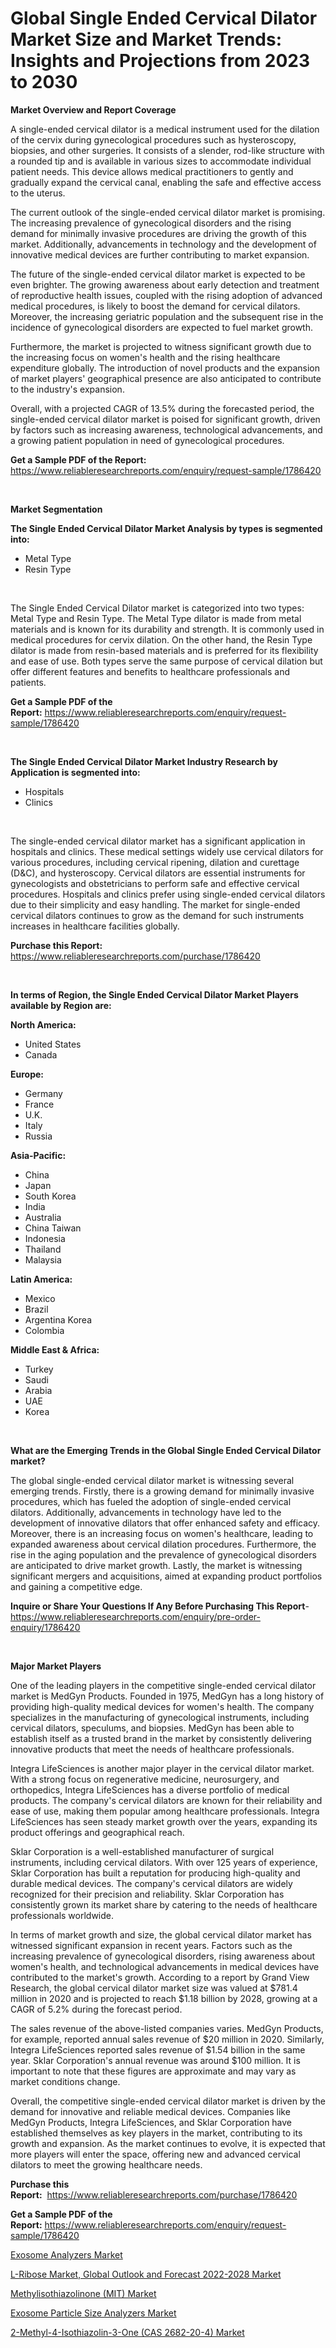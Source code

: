<p><h1>Global Single Ended Cervical Dilator Market Size and Market Trends: Insights and Projections from 2023 to 2030</h1></p><p><strong>Market Overview and Report Coverage</strong></p>
<p><p>A single-ended cervical dilator is a medical instrument used for the dilation of the cervix during gynecological procedures such as hysteroscopy, biopsies, and other surgeries. It consists of a slender, rod-like structure with a rounded tip and is available in various sizes to accommodate individual patient needs. This device allows medical practitioners to gently and gradually expand the cervical canal, enabling the safe and effective access to the uterus.</p><p>The current outlook of the single-ended cervical dilator market is promising. The increasing prevalence of gynecological disorders and the rising demand for minimally invasive procedures are driving the growth of this market. Additionally, advancements in technology and the development of innovative medical devices are further contributing to market expansion.</p><p>The future of the single-ended cervical dilator market is expected to be even brighter. The growing awareness about early detection and treatment of reproductive health issues, coupled with the rising adoption of advanced medical procedures, is likely to boost the demand for cervical dilators. Moreover, the increasing geriatric population and the subsequent rise in the incidence of gynecological disorders are expected to fuel market growth.</p><p>Furthermore, the market is projected to witness significant growth due to the increasing focus on women's health and the rising healthcare expenditure globally. The introduction of novel products and the expansion of market players' geographical presence are also anticipated to contribute to the industry's expansion.</p><p>Overall, with a projected CAGR of 13.5% during the forecasted period, the single-ended cervical dilator market is poised for significant growth, driven by factors such as increasing awareness, technological advancements, and a growing patient population in need of gynecological procedures.</p></p>
<p><strong>Get a Sample PDF of the Report:</strong> <a href="https://www.reliableresearchreports.com/enquiry/request-sample/1786420">https://www.reliableresearchreports.com/enquiry/request-sample/1786420</a></p>
<p>&nbsp;</p>
<p><strong>Market Segmentation</strong></p>
<p><strong>The Single Ended Cervical Dilator Market Analysis by types is segmented into:</strong></p>
<p><ul><li>Metal Type</li><li>Resin Type</li></ul></p>
<p>&nbsp;</p>
<p><p>The Single Ended Cervical Dilator market is categorized into two types: Metal Type and Resin Type. The Metal Type dilator is made from metal materials and is known for its durability and strength. It is commonly used in medical procedures for cervix dilation. On the other hand, the Resin Type dilator is made from resin-based materials and is preferred for its flexibility and ease of use. Both types serve the same purpose of cervical dilation but offer different features and benefits to healthcare professionals and patients.</p></p>
<p><strong>Get a Sample PDF of the Report:</strong>&nbsp;<a href="https://www.reliableresearchreports.com/enquiry/request-sample/1786420">https://www.reliableresearchreports.com/enquiry/request-sample/1786420</a></p>
<p>&nbsp;</p>
<p><strong>The Single Ended Cervical Dilator Market Industry Research by Application is segmented into:</strong></p>
<p><ul><li>Hospitals</li><li>Clinics</li></ul></p>
<p>&nbsp;</p>
<p><p>The single-ended cervical dilator market has a significant application in hospitals and clinics. These medical settings widely use cervical dilators for various procedures, including cervical ripening, dilation and curettage (D&C), and hysteroscopy. Cervical dilators are essential instruments for gynecologists and obstetricians to perform safe and effective cervical procedures. Hospitals and clinics prefer using single-ended cervical dilators due to their simplicity and easy handling. The market for single-ended cervical dilators continues to grow as the demand for such instruments increases in healthcare facilities globally.</p></p>
<p><strong>Purchase this Report:</strong>&nbsp; <a href="https://www.reliableresearchreports.com/purchase/1786420">https://www.reliableresearchreports.com/purchase/1786420</a></p>
<p>&nbsp;</p>
<p><strong>In terms of Region, the Single Ended Cervical Dilator Market Players available by Region are:</strong></p>
<p>
    <p> <strong> North America: </strong>
        <ul>
            <li>United States</li>
            <li>Canada</li>
        </ul>
        </p> 
    <p> <strong> Europe: </strong>
        <ul>
            <li>Germany</li>
            <li>France</li>
            <li>U.K.</li>
            <li>Italy</li>
            <li>Russia</li>
        </ul>
        </p> 
    <p> <strong> Asia-Pacific: </strong>
        <ul>
            <li>China</li>
            <li>Japan</li>
            <li>South Korea</li>
            <li>India</li>
            <li>Australia</li>
            <li>China Taiwan</li>
            <li>Indonesia</li>
            <li>Thailand</li>
            <li>Malaysia</li>
        </ul>
        </p> 
    <p> <strong> Latin America: </strong>
        <ul>
            <li>Mexico</li>
            <li>Brazil</li>
            <li>Argentina Korea</li>
            <li>Colombia</li>
        </ul>
        </p> 
    <p> <strong> Middle East & Africa: </strong>
        <ul>
            <li>Turkey</li>
            <li>Saudi</li>
            <li>Arabia</li>
            <li>UAE</li>
            <li>Korea</li>
        </ul>
    </p>
    </p>
<p>&nbsp;</p>
<p><strong>What are the Emerging Trends in the Global Single Ended Cervical Dilator market?</strong></p>
<p><p>The global single-ended cervical dilator market is witnessing several emerging trends. Firstly, there is a growing demand for minimally invasive procedures, which has fueled the adoption of single-ended cervical dilators. Additionally, advancements in technology have led to the development of innovative dilators that offer enhanced safety and efficacy. Moreover, there is an increasing focus on women's healthcare, leading to expanded awareness about cervical dilation procedures. Furthermore, the rise in the aging population and the prevalence of gynecological disorders are anticipated to drive market growth. Lastly, the market is witnessing significant mergers and acquisitions, aimed at expanding product portfolios and gaining a competitive edge.</p></p>
<p><strong>Inquire or Share Your Questions If Any Before Purchasing This Report</strong>- <a href="https://www.reliableresearchreports.com/enquiry/pre-order-enquiry/1786420">https://www.reliableresearchreports.com/enquiry/pre-order-enquiry/1786420</a></p>
<p>&nbsp;</p>
<p><strong>Major Market Players</strong></p>
<p><p>One of the leading players in the competitive single-ended cervical dilator market is MedGyn Products. Founded in 1975, MedGyn has a long history of providing high-quality medical devices for women's health. The company specializes in the manufacturing of gynecological instruments, including cervical dilators, speculums, and biopsies. MedGyn has been able to establish itself as a trusted brand in the market by consistently delivering innovative products that meet the needs of healthcare professionals.</p><p>Integra LifeSciences is another major player in the cervical dilator market. With a strong focus on regenerative medicine, neurosurgery, and orthopedics, Integra LifeSciences has a diverse portfolio of medical products. The company's cervical dilators are known for their reliability and ease of use, making them popular among healthcare professionals. Integra LifeSciences has seen steady market growth over the years, expanding its product offerings and geographical reach.</p><p>Sklar Corporation is a well-established manufacturer of surgical instruments, including cervical dilators. With over 125 years of experience, Sklar Corporation has built a reputation for producing high-quality and durable medical devices. The company's cervical dilators are widely recognized for their precision and reliability. Sklar Corporation has consistently grown its market share by catering to the needs of healthcare professionals worldwide.</p><p>In terms of market growth and size, the global cervical dilator market has witnessed significant expansion in recent years. Factors such as the increasing prevalence of gynecological disorders, rising awareness about women's health, and technological advancements in medical devices have contributed to the market's growth. According to a report by Grand View Research, the global cervical dilator market size was valued at $781.4 million in 2020 and is projected to reach $1.18 billion by 2028, growing at a CAGR of 5.2% during the forecast period.</p><p>The sales revenue of the above-listed companies varies. MedGyn Products, for example, reported annual sales revenue of $20 million in 2020. Similarly, Integra LifeSciences reported sales revenue of $1.54 billion in the same year. Sklar Corporation's annual revenue was around $100 million. It is important to note that these figures are approximate and may vary as market conditions change.</p><p>Overall, the competitive single-ended cervical dilator market is driven by the demand for innovative and reliable medical devices. Companies like MedGyn Products, Integra LifeSciences, and Sklar Corporation have established themselves as key players in the market, contributing to its growth and expansion. As the market continues to evolve, it is expected that more players will enter the space, offering new and advanced cervical dilators to meet the growing healthcare needs.</p></p>
<p><strong>Purchase this Report:</strong>&nbsp;&nbsp;<a href="https://www.reliableresearchreports.com/purchase/1786420">https://www.reliableresearchreports.com/purchase/1786420</a></p>
<p></p>
<p><strong>Get a Sample PDF of the Report:</strong>&nbsp;<a href="https://www.reliableresearchreports.com/enquiry/request-sample/1786420">https://www.reliableresearchreports.com/enquiry/request-sample/1786420</a></p>
<p><p><a href="https://github.com/rahu1505/Market-Research-Report-List-1/blob/main/exosome-analyzers-market.md">Exosome Analyzers Market</a></p><p><a href="https://medium.com/@sheilahaley2023/l-ribose-market-global-outlook-and-forecast-2022-2028-market-report-reveals-the-latest-trends-and-880682287f76">L-Ribose Market, Global Outlook and Forecast 2022-2028 Market</a></p><p><a href="https://www.linkedin.com/pulse/methylisothiazolinone-mit-market-share-amp-new-trends-analysis/">Methylisothiazolinone (MIT) Market</a></p><p><a href="https://github.com/rahu1506/Market-Research-Report-List-1/blob/main/exosome-particle-size-analyzers-market.md">Exosome Particle Size Analyzers Market</a></p><p><a href="https://www.linkedin.com/pulse/2-methyl-4-isothiazolin-3-one-cas-2682-20-4-market-size-growth/">2-Methyl-4-Isothiazolin-3-One (CAS 2682-20-4) Market</a></p></p>
